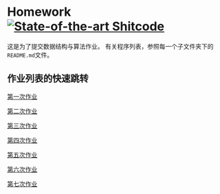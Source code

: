 
# Homework   [![State-of-the-art Shitcode](https://img.shields.io/static/v1?label=State-of-the-art&message=Shitcode&color=7B5804)](https://github.com/trekhleb/state-of-the-art-shitcode)


这是为了提交数据结构与算法作业。
有关程序列表，参照每一个子文件夹下的 `README.md`文件。

## 作业列表的快速跳转

[第一次作业](01)

[第二次作业](02)

[第三次作业](03)

[第四次作业](04)

[第五次作业](05)

[第六次作业](06)

[第七次作业](07)